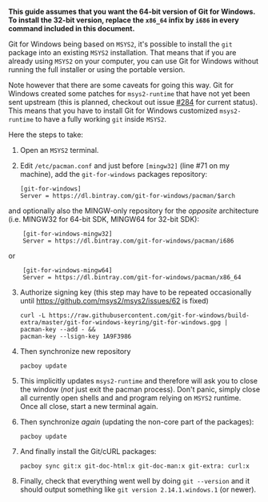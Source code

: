 **This guide assumes that you want the 64-bit version of Git for Windows. To install the 32-bit version, replace the `x86_64` infix by `i686` in every command included in this document.**

Git for Windows being based on `MSYS2`, it's possible to install the `git` package into an existing `MSYS2` installation. That means that if you are already using `MSYS2` on your computer, you can use Git for Windows without running the full installer or using the portable version.

Note however that there are some caveats for going this way. Git for Windows created some patches for `msys2-runtime` that have not yet been sent upstream (this is planned, checkout out issue [#284](https://github.com/git-for-windows/git/issues/284) for current status). This means that you have to install Git for Windows customized `msys2-runtime` to have a fully working `git` inside `MSYS2`.

Here the steps to take:

 1. Open an `MSYS2` terminal.
 2. Edit `/etc/pacman.conf` and just before `[mingw32]` (line #71 on my machine), add the `git-for-windows` packages repository:
        
        [git-for-windows]
        Server = https://dl.bintray.com/git-for-windows/pacman/$arch 

and optionally also the MINGW-only repository for the *opposite* architecture (i.e. MINGW32 for 64-bit SDK, MINGW64 for 32-bit SDK):

        [git-for-windows-mingw32]
        Server = https://dl.bintray.com/git-for-windows/pacman/i686

or

        [git-for-windows-mingw64]
        Server = https://dl.bintray.com/git-for-windows/pacman/x86_64

 3. Authorize signing key (this step may have to be repeated occasionally until https://github.com/msys2/msys2/issues/62 is fixed)

        curl -L https://raw.githubusercontent.com/git-for-windows/build-extra/master/git-for-windows-keyring/git-for-windows.gpg |
        pacman-key --add - &&
        pacman-key --lsign-key 1A9F3986

 4. Then synchronize new repository

        pacboy update

 5. This implicitly updates `msys2-runtime` and therefore will ask you to close the window (*not* just exit the pacman process). Don't panic, simply close all currently open shells and and program relying on `MSYS2` runtime. Once all close, start a new terminal again.

 6. Then synchronize *again* (updating the non-core part of the packages):

        pacboy update

 7. And finally install the Git/cURL packages:

        pacboy sync git:x git-doc-html:x git-doc-man:x git-extra: curl:x

 8. Finally, check that everything went well by doing `git --version` and it should output something like `git version 2.14.1.windows.1` (or newer).
